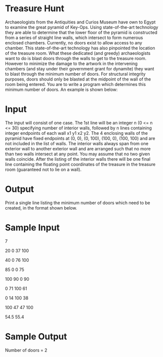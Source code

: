 # Treasure Hunt
Archaeologists from the Antiquities and Curios Museum have own to Egypt to
examine the great pyramid of Key-Ops. Using state-of-the-art technology they are
able to determine that the lower floor of the pyramid is constructed from a series of
straight line walls, which intersect to form numerous enclosed chambers. Currently,
no doors exist to allow access to any chamber. This state-of-the-art technology has
also pinpointed the location of the treasure room. What these dedicated (and greedy)
archaeologists want to do is blast doors through the walls to get to the treasure room.
However to minimize the damage to the artwork in the intervening chambers (and
stay under their government grant for dynamite) they want to blast through the
minimum number of doors. For structural integrity purposes, doors should only be
blasted at the midpoint of the wall of the room being entered.
You are to write a program which determines this minimum number of doors. An
example is shown below:

# Input
The input will consist of one case. The 1st line will be an integer n (0 <= n <= 30)
specifying number of interior walls, followed by n lines containing integer endpoints
of each wall x1 y1 x2 y2. The 4 enclosing walls of the pyramid have fixed endpoints
at (0, 0), (0, 100), (100, 0), (100, 100) and are not included in the list of walls. The
interior walls always span from one exterior wall to another exterior wall and are
arranged such that no more than two walls intersect at any point. You may assume
that no two given walls coincide. After the listing of the interior walls there will be
one final line containing the floating point coordinates of the treasure in the treasure
room (guaranteed not to lie on a wall).

# Output
Print a single line listing the minimum number of doors which need to be created,
in the format shown below.

# Sample Input
7

20 0 37 100

40 0 76 100

85 0 0 75

100 90 0 90

0 71 100 61

0 14 100 38

100 47 47 100

54.5 55.4

# Sample Output
Number of doors = 2
